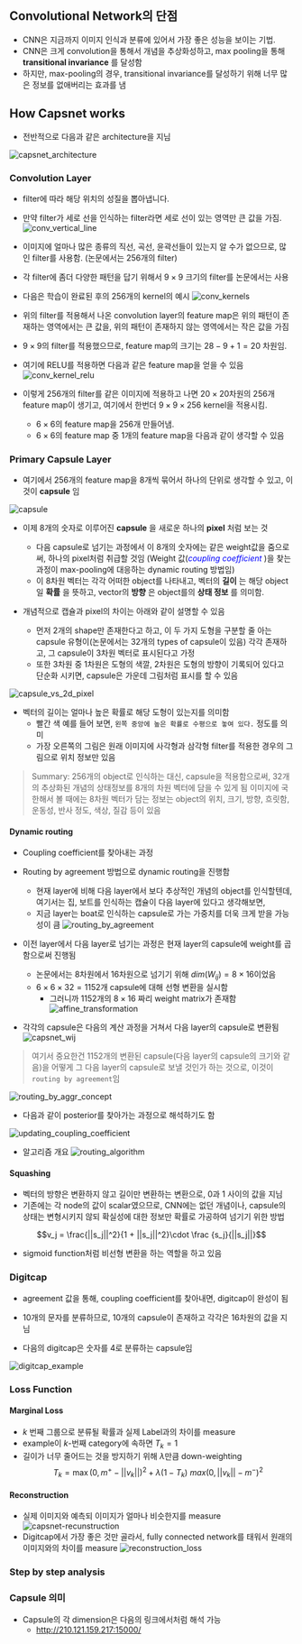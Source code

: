 ## Convolutional Network의 단점

* CNN은 지금까지 이미지 인식과 분류에 있어서 가장 좋은 성능을 보이는 기법.
* CNN은 크게 convolution을 통해서 개념을 추상화성하고, max pooling을 통해 **transitional invariance** 를 달성함
* 하지만, max-pooling의 경우, transitional invariance를 달성하기 위해 너무 많은 정보를 없애버리는 효과를 냄


## How Capsnet works
 * 전반적으로 다음과 같은 architecture을 지님

![capsnet_architecture](./assets/capsnet_architecture.png)


### Convolution Layer
 * filter에 따라 해당 위치의 성질을 뽑아냅니다.
 * 만약 filter가 세로 선을 인식하는 filter라면 세로 선이 있는 영역만 큰 값을 가짐.
![conv_vertical_line](./assets/conv_vertical_line.png)

 * 이미지에 얼마나 많은 종류의 직선, 곡선, 윤곽선들이 있는지 알 수가 없으므로, 많인 filter를 사용함. (논문에서는 256개의 filter)
 * 각 filter에 좀더 다양한 패턴을 답기 위해서 $9\times 9$ 크기의 filter를 논문에서는 사용
 * 다음은 학습이 완료된 후의 256개의 kernel의 예시
![conv_kernels](./assets/conv_kernels.png)

 * 위의 filter를 적용해서 나온 convolution layer의 feature map은 위의 패턴이 존재하는 영역에서는 큰 값을, 위의 패턴이 존재하지 않는 영역에서는 작은 값을 가짐

 * $9\times 9$의 filter를 적용했으므로, feature map의 크기는 $28 - 9 + 1 =20$ 차원임.
 * 여기에 RELU를 적용하면 다음과 같은 feature map을 얻을 수 있음
![conv_kernel_relu](./assets/conv_kernel_relu.png)

 * 이렇게 256개의 filter를 같은 이미지에 적용하고 나면 $20\times 20$차원의 256개 feature map이 생기고, 여기에서 한번더 $9\times 9 \times 256$ kernel을 적용시킴.
   - $6 \times 6$의 feature map을 256개 만들어냄.
   - $6 \times 6$의 feature map 중 1개의 feature map을 다음과 같이 생각할 수 있음

### Primary Capsule Layer

* 여기에서 256개의 feature map을 8개씩 묶어서 하나의 단위로 생각할 수 있고, 이것이 **capsule** 임

![capsule](./assets/capsule.png)


* 이제 8개의 숫자로 이루어진 **capsule** 을 새로운 하나의 **pixel** 처럼 보는 것
  - 다음 capsule로 넘기는 과정에서 이 8개의 숫자에는 같은 weight값을 줌으로써, 하나의 pixel처럼 취급할 것임 (Weight 값(*<font color = 'blue'>coupling coefficient</font>* )을 찾는 과정이 max-pooling에 대응하는 dynamic routing 방법임)
  - 이 8차원 벡터는 각각 어떠한 object를 나타내고, 벡터의 **길이** 는 해당 object일 **확률** 을 뜻하고, vector의 **방향** 은 object를의 **상태 정보** 를 의미함.

* 개념적으로 캡슐과 pixel의 차이는 아래와 같이 설명할 수 있음
  - 먼저 2개의 shape만 존재한다고 하고, 이 두 가지 도형을 구분할 줄 아는 capsule 유형이(논문에서는 32개의 types of capsule이 있음) 각각 존재하고, 그 capsule이 3차원 벡터로 표시된다고 가정
  -  또한 3차원 중 1차원은 도형의 색깔, 2차원은 도형의 방향이 기록되어 있다고 단순화 시키면, capsule은 가운데 그림처럼 표시를 할 수 있음

![capsule_vs_2d_pixel](./assets/capsule_vs_2d_pixel.png)
* 벡터의 길이는 얼마나 높은 확률로 해당 도형이 있는지를 의미함
  - 빨간 색 예를 들어 보면, `왼쪽 중앙에 높은 확률로 수평으로 놓여 있다.` 정도를 의미
  - 가장 오른쪽의 그림은 원래 이미지에 사각형과 삼각형 filter를 적용한 경우의 그림으로 위치 정보만 있음

> Summary: 256개의 object로 인식하는 대신, capsule을 적용함으로써, 32개의 추상화된 개념의 상태정보를 8개의 차원 벡터에 담을 수 있게 됨
> 이미지에 국한해서 볼 때에는 8차원 벡터가 담는 정보는 object의 위치, 크기, 방향, 흐릿함, 운동성, 반사 정도, 색상, 질감 등이 있음


#### Dynamic routing
* Coupling coefficient를 찾아내는 과정
* Routing by agreement 방법으로 dynamic routing을 진행함
  - 현재 layer에 비해 다음 layer에서 보다 추상적인 개념의 object를 인식할텐데, 여기서는 집, 보트를 인식하는 캡슐이 다음 layer에 있다고 생각해보면,
  - 지금 layer는 boat로 인식하는 capsule로 가는 가중치를 더욱 크게 받을 가능성이 큼
![routing_by_agreement](./assets/routing_by_agreement.png)

* 이전 layer에서 다음 layer로 넘기는 과정은 현재 layer의 capsule에 weight를 곱함으로써 진행됨
  - 논문에서는 8차원에서 16차원으로 넘기기 위해 $dim(W_{ij}) = 8 \times 16$이었음
  - $6 \times 6 \times 32 = 1152$개 capsule에 대해 선형 변환을 실시함
    - 그러니까 1152개의 $8 \times 16$ 짜리 weight matrix가 존재함
![affine_transformation](./assets/affine_transformation.png)

* 각각의 capsule은 다음의 계산 과정을 거쳐서 다음 layer의 capsule로 변환됨
![capsnet_wij](./assets/capsnet_wij.png)

> 여기서 중요한건 1152개의 변환된 capsule(다음 layer의 capsule의 크기와 같음)을 어떻게 그 다음 layer의 capsule로 보낼 것인가 하는 것으로, 이것이 `routing by agreement`임


![routing_by_aggr_concept](./assets/routing_by_aggr_concept.png)

* 다음과 같이 posterior를 찾아가는 과정으로 해석하기도 함

![updating_coupling_coefficient](./assets/updating_coupling_coefficient.png)

* 알고리즘 개요
![routing_algorithm](./assets/routing_algorithm.png)


#### Squashing

* 벡터의 방향은 변환하지 않고 길이만 변환하는 변환으로, 0과 1 사이의 값을 지님
* 기존에는 각 node의 값이 scalar였으므로, CNN에는 없던 개념이나, capsule의 상태는 변형시키지 않되 확실성에 대한 정보만 확률로 가공하여 넘기기 위한 방법


$$v_j = \frac{||s_j||^2}{1 + ||s_j||^2}\cdot \frac {s_j}{||s_j||}$$

* sigmoid function처럼 비선형 변환을 하는 역할을 하고 있음


### Digitcap

* agreement 값을 통해, coupling coefficient를 찾아내면, digitcap이 완성이 됨

* 10개의 문자를 분류하므로, 10개의 capsule이 존재하고 각각은 16차원의 값을 지님

* 다음의 digitcap은 숫자를 4로 분류하는 capsule임

![digitcap_example](./assets/digitcap_example.png)
### Loss Function

#### Marginal Loss
* $k$ 번째 그룹으로 분류될 확률과 실제 Label과의 차이를 measure
* example이 $k$-번째 category에 속하면 $T_k =1$
* 길이가 너무 줄어드는 것을 방지하기 위해 $\lambda$만큼 down-weighting
$$ T_k = \max(0, m^+ - ||v_k||)^2 + \lambda (1 - T_k)\ max(0, ||v_k|| -m^-)^2$$

#### Reconstruction
* 실제 이미지와 예측되 이미지가 얼마나 비슷한지를 measure
![capsnet-recunstruction](./assets/capsnet-recunstruction.png)
* Digitcap에서 가장 좋은 것만 골라서, fully connected network를 태워서 원래의 이미지와의 차이를 measure
![reconstruction_loss](./assets/reconstruction_loss.png)

### Step by step analysis


### Capsule 의미

* Capsule의 각 dimension은 다음의 링크에서처럼 해석 가능
  - http://210.121.159.217:15000/
